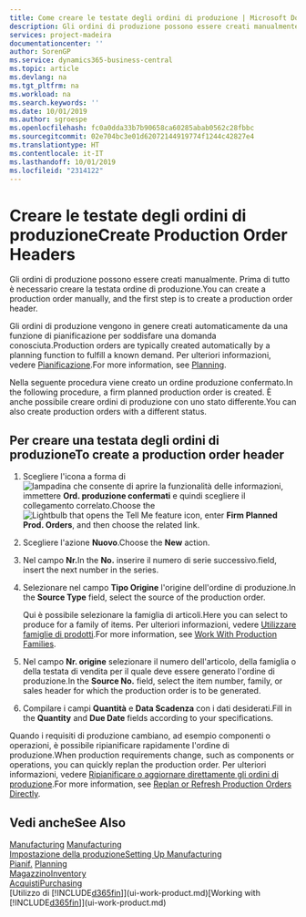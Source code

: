 ```yaml
---
title: Come creare le testate degli ordini di produzione | Microsoft Docs
description: Gli ordini di produzione possono essere creati manualmente. Prima di tutto è necessario creare la testata ordine di produzione.
services: project-madeira
documentationcenter: ''
author: SorenGP
ms.service: dynamics365-business-central
ms.topic: article
ms.devlang: na
ms.tgt_pltfrm: na
ms.workload: na
ms.search.keywords: ''
ms.date: 10/01/2019
ms.author: sgroespe
ms.openlocfilehash: fc0a0dda33b7b90658ca60285abab0562c28fbbc
ms.sourcegitcommit: 02e704bc3e01d62072144919774f1244c42827e4
ms.translationtype: HT
ms.contentlocale: it-IT
ms.lasthandoff: 10/01/2019
ms.locfileid: "2314122"
---
```

# <a name="create-production-order-headers"></a><span data-ttu-id="5d91d-103">Creare le testate degli ordini di produzione</span><span class="sxs-lookup"><span data-stu-id="5d91d-103">Create Production Order Headers</span></span>
<span data-ttu-id="5d91d-104">Gli ordini di produzione possono essere creati manualmente. Prima di tutto è necessario creare la testata ordine di produzione.</span><span class="sxs-lookup"><span data-stu-id="5d91d-104">You can create a production order manually, and the first step is to create a production order header.</span></span>

<span data-ttu-id="5d91d-105">Gli ordini di produzione vengono in genere creati automaticamente da una funzione di pianificazione per soddisfare una domanda conosciuta.</span><span class="sxs-lookup"><span data-stu-id="5d91d-105">Production orders are typically created automatically by a planning function to fulfill a known demand.</span></span> <span data-ttu-id="5d91d-106">Per ulteriori informazioni, vedere [Pianificazione](production-planning.md).</span><span class="sxs-lookup"><span data-stu-id="5d91d-106">For more information, see [Planning](production-planning.md).</span></span>   

<span data-ttu-id="5d91d-107">Nella seguente procedura viene creato un ordine produzione confermato.</span><span class="sxs-lookup"><span data-stu-id="5d91d-107">In the following procedure, a firm planned production order is created.</span></span> <span data-ttu-id="5d91d-108">È anche possibile creare ordini di produzione con uno stato differente.</span><span class="sxs-lookup"><span data-stu-id="5d91d-108">You can also create production orders with a different status.</span></span>  

## <a name="to-create-a-production-order-header"></a><span data-ttu-id="5d91d-109">Per creare una testata degli ordini di produzione</span><span class="sxs-lookup"><span data-stu-id="5d91d-109">To create a production order header</span></span>  
1.  <span data-ttu-id="5d91d-110">Scegliere l'icona a forma di ![lampadina che consente di aprire la funzionalità delle informazioni](media/ui-search/search_small.png "Informazioni sull'operazione che si desidera eseguire"), immettere **Ord. produzione confermati** e quindi scegliere il collegamento correlato.</span><span class="sxs-lookup"><span data-stu-id="5d91d-110">Choose the ![Lightbulb that opens the Tell Me feature](media/ui-search/search_small.png "Tell me what you want to do") icon, enter **Firm Planned Prod. Orders**, and then choose the related link.</span></span>  
2.  <span data-ttu-id="5d91d-111">Scegliere l'azione **Nuovo**.</span><span class="sxs-lookup"><span data-stu-id="5d91d-111">Choose the **New** action.</span></span>  
3.  <span data-ttu-id="5d91d-112">Nel campo **Nr.**</span><span class="sxs-lookup"><span data-stu-id="5d91d-112">In the **No.**</span></span> <span data-ttu-id="5d91d-113">inserire il numero di serie successivo.</span><span class="sxs-lookup"><span data-stu-id="5d91d-113">field, insert the next number in the series.</span></span>  
4.  <span data-ttu-id="5d91d-114">Selezionare nel campo **Tipo Origine** l'origine dell'ordine di produzione.</span><span class="sxs-lookup"><span data-stu-id="5d91d-114">In the **Source Type** field, select the source of the production order.</span></span>

    <span data-ttu-id="5d91d-115">Qui è possibile selezionare la famiglia di articoli.</span><span class="sxs-lookup"><span data-stu-id="5d91d-115">Here you can select to produce for a family of items.</span></span> <span data-ttu-id="5d91d-116">Per ulteriori informazioni, vedere [Utilizzare famiglie di prodotti](production-how-work-family.md).</span><span class="sxs-lookup"><span data-stu-id="5d91d-116">For more information, see [Work With Production Families](production-how-work-family.md).</span></span>
5.  <span data-ttu-id="5d91d-117">Nel campo **Nr. origine** selezionare il numero dell'articolo, della famiglia o della testata di vendita per il quale deve essere generato l'ordine di produzione.</span><span class="sxs-lookup"><span data-stu-id="5d91d-117">In the **Source No.** field, select the item number, family, or sales header for which the production order is to be generated.</span></span>  
6.  <span data-ttu-id="5d91d-118">Compilare i campi **Quantità** e **Data Scadenza** con i dati desiderati.</span><span class="sxs-lookup"><span data-stu-id="5d91d-118">Fill in the **Quantity** and **Due Date** fields according to your specifications.</span></span>  

<span data-ttu-id="5d91d-119">Quando i requisiti di produzione cambiano, ad esempio componenti o operazioni, è possibile ripianificare rapidamente l'ordine di produzione.</span><span class="sxs-lookup"><span data-stu-id="5d91d-119">When production requirements change, such as components or operations, you can quickly replan the production order.</span></span> <span data-ttu-id="5d91d-120">Per ulteriori informazioni, vedere [Ripianificare o aggiornare direttamente gli ordini di produzione](production-how-to-replan-refresh-production-orders.md).</span><span class="sxs-lookup"><span data-stu-id="5d91d-120">For more information, see [Replan or Refresh Production Orders Directly](production-how-to-replan-refresh-production-orders.md).</span></span> 

## <a name="see-also"></a><span data-ttu-id="5d91d-121">Vedi anche</span><span class="sxs-lookup"><span data-stu-id="5d91d-121">See Also</span></span>  
<span data-ttu-id="5d91d-122">[Manufacturing](production-manage-manufacturing.md)  </span><span class="sxs-lookup"><span data-stu-id="5d91d-122">[Manufacturing](production-manage-manufacturing.md)  </span></span>  
[<span data-ttu-id="5d91d-123">Impostazione della produzione</span><span class="sxs-lookup"><span data-stu-id="5d91d-123">Setting Up Manufacturing</span></span>](production-configure-production-processes.md)  
<span data-ttu-id="5d91d-124">[Pianif.](production-planning.md)    </span><span class="sxs-lookup"><span data-stu-id="5d91d-124">[Planning](production-planning.md)    </span></span>  
[<span data-ttu-id="5d91d-125">Magazzino</span><span class="sxs-lookup"><span data-stu-id="5d91d-125">Inventory</span></span>](inventory-manage-inventory.md)  
[<span data-ttu-id="5d91d-126">Acquisti</span><span class="sxs-lookup"><span data-stu-id="5d91d-126">Purchasing</span></span>](purchasing-manage-purchasing.md)  
<span data-ttu-id="5d91d-127">[Utilizzo di [!INCLUDE[d365fin](includes/d365fin_md.md)]](ui-work-product.md)</span><span class="sxs-lookup"><span data-stu-id="5d91d-127">[Working with [!INCLUDE[d365fin](includes/d365fin_md.md)]](ui-work-product.md)</span></span>
